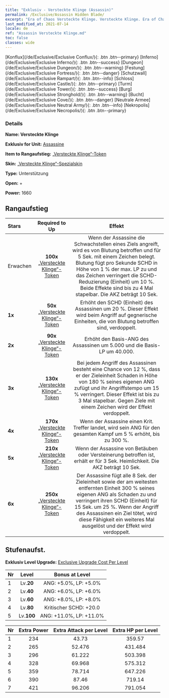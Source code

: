 ```yaml
---
title: "Exklusiv - Versteckte Klinge (Assassin)"
permalink: /Exclusive/Assassin Hidden Blade/
excerpt: "Era of Chaos Versteckte Klinge. Versteckte Klinge. Era of Chaos Exklusiv Versteckte Klinge. Assassine Exklusiv."
last_modified_at: 2021-07-14
locale: de
ref: "Assassin Versteckte Klinge.md"
toc: false
classes: wide
---
```

 [Konflux](/de/Exclusive/Exclusive Conflux/){: .btn .btn--primary} [Inferno](/de/Exclusive/Exclusive Inferno/){: .btn .btn--success} [Dungeon](/de/Exclusive/Exclusive Dungeon/){: .btn .btn--warning} [Festung](/de/Exclusive/Exclusive Fortress/){: .btn .btn--danger} [Schutzwall](/de/Exclusive/Exclusive Rampart/){: .btn .btn--info} [Schloss](/de/Exclusive/Exclusive Castle/){: .btn .btn--primary} [Turm](/de/Exclusive/Exclusive Tower/){: .btn .btn--success} [Burg](/de/Exclusive/Exclusive Stronghold/){: .btn .btn--warning} [Bucht](/de/Exclusive/Exclusive Cove/){: .btn .btn--danger} [Neutrale Armee](/de/Exclusive/Exclusive Neutral Army/){: .btn .btn--info} [Nekropolis](/de/Exclusive/Exclusive Necropolis/){: .btn .btn--primary} 

### Details
 **Name: Versteckte Klinge** 

 **Exklusiv for Unit:** [Assassine](/de/units/Assassin/) 

 **Item to Rangaufstieg:** [„Versteckte Klinge“-Token](/de/Items/con_2200/)

 **Skin:** [„Versteckte Klinge“-Spezialskin](/de/Items/con_2199/)

 **Type:** Unterstützung

 **Open:** +

 **Power:** 1660

## Rangaufstieg

  |     Stars    |  Required to Up | Effekt |
  |:-------------|:---------------:|:---------------:|
  |  Erwachen  | **100x** [„Versteckte Klinge“-Token](/de/Items/con_2200/) | Wenn der Assassine die Schwachstellen eines Ziels angreift, wird es von Blutung betroffen und für 5 Sek. mit einem Zeichen belegt. Blutung fügt pro Sekunde SCHD in Höhe von 1 % der max. LP zu und das Zeichen verringert die SCHD-Reduzierung (Einheit) um 10 %. Beide Effekte sind bis zu 4 Mal stapelbar. Die AKZ beträgt 10 Sek. |
  | **1x** <i class="fas fa-star"/> | **50x** [„Versteckte Klinge“-Token](/de/Items/con_2200/) | Erhöht den SCHD (Einheit) des Assassinen um 20 %. Dieser Effekt wird beim Angriff auf gegnerische Einheiten, die von Blutung betroffen sind, verdoppelt. |
  | **2x** <i class="fas fa-star"/> | **90x** [„Versteckte Klinge“-Token](/de/Items/con_2200/) | Erhöht den Basis-ANG des Assassinen um 5.000 und die Basis-LP um 40.000. |
  | **3x** <i class="fas fa-star"/> | **130x** [„Versteckte Klinge“-Token](/de/Items/con_2200/) | Bei jedem Angriff des Assassinen besteht eine Chance von 12 %, dass er der Zieleinheit Schaden in Höhe von 180 % seines eigenen ANG zufügt und ihr Angriffstempo um 15 % verringert. Dieser Effekt ist bis zu 3 Mal stapelbar. Gegen Ziele mit einem Zeichen wird der Effekt verdoppelt. |
  | **4x** <i class="fas fa-star"/> | **170x** [„Versteckte Klinge“-Token](/de/Items/con_2200/) | Wenn der Assassine einen Krit. Treffer landet, wird sein ANG für den gesamten Kampf um 5 % erhöht, bis zu 300 %. |
  | **5x** <i class="fas fa-star"/> | **210x** [„Versteckte Klinge“-Token](/de/Items/con_2200/) | Wenn der Assassine von Betäuben oder Versteinerung betroffen ist, erhält er für 3 Sek. Heimlichkeit. Die AKZ beträgt 10 Sek. |
  | **6x** <i class="fas fa-star"/> | **250x** [„Versteckte Klinge“-Token](/de/Items/con_2200/) | Der Assassine fügt alle 8 Sek. der Zieleinheit sowie der am weitesten entfernten Einheit 300 % seines eigenen ANG als Schaden zu und verringert ihren SCHD (Einheit) für 15 Sek. um 25 %. Wenn der Angriff des Assassinen ein Ziel tötet, wird diese Fähigkeit ein weiteres Mal ausgelöst und der Effekt wird verdoppelt. |


## Stufenaufst.
 **Exklusiv Level Upgrade:** [Exclusive Upgrade Cost Per Level](/Exclusive/ExclusiveUpgradeCostPerLevel/)

  |  Nr  |   Level  | Bonus at Level |
  |:-----|:--------:|:--------------:|
  | 1 | Lv.**20** | ANG: +5.0%, LP: +5.0% |
  | 2 | Lv.**40** | ANG: +6.0%, LP: +6.0% |
  | 3 | Lv.**60** | ANG: +8.0%, LP: +8.0% |
  | 4 | Lv.**80** | Kritischer SCHD: +20.0 |
  | 5 | Lv.**100** | ANG: +11.0%, LP: +11.0% |


  |  Nr  |  Extra Power | Extra Attack per Level | Extra HP per Level |
  |:-----|:--------:|:--------:|:--------:|
  | 1 | 234 | 43.73 | 359.57 |
  | 2 | 265 | 52.476 | 431.484 |
  | 3 | 296 | 61.222 | 503.398 |
  | 4 | 328 | 69.968 | 575.312 |
  | 5 | 359 | 78.714 | 647.226 |
  | 6 | 390 | 87.46 | 719.14 |
  | 7 | 421 | 96.206 | 791.054 |


